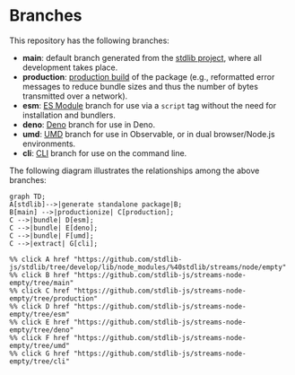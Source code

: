 <!--

@license Apache-2.0

Copyright (c) 2023 The Stdlib Authors.

Licensed under the Apache License, Version 2.0 (the "License");
you may not use this file except in compliance with the License.
You may obtain a copy of the License at

    http://www.apache.org/licenses/LICENSE-2.0

Unless required by applicable law or agreed to in writing, software
distributed under the License is distributed on an "AS IS" BASIS,
WITHOUT WARRANTIES OR CONDITIONS OF ANY KIND, either express or implied.
See the License for the specific language governing permissions and
limitations under the License.

-->

# Branches

This repository has the following branches:

-   **main**: default branch generated from the [stdlib project][stdlib-url], where all development takes place.
-   **production**: [production build][production-url] of the package (e.g., reformatted error messages to reduce bundle sizes and thus the number of bytes transmitted over a network).
-   **esm**: [ES Module][esm-url] branch for use via a `script` tag without the need for installation and bundlers.
-   **deno**: [Deno][deno-url] branch for use in Deno.
-   **umd**: [UMD][umd-url] branch for use in Observable, or in dual browser/Node.js environments.
-   **cli**: [CLI][cli-url] branch for use on the command line.

The following diagram illustrates the relationships among the above branches:

```mermaid
graph TD;
A[stdlib]-->|generate standalone package|B;
B[main] -->|productionize| C[production];
C -->|bundle| D[esm];
C -->|bundle| E[deno];
C -->|bundle| F[umd];
C -->|extract| G[cli];

%% click A href "https://github.com/stdlib-js/stdlib/tree/develop/lib/node_modules/%40stdlib/streams/node/empty"
%% click B href "https://github.com/stdlib-js/streams-node-empty/tree/main"
%% click C href "https://github.com/stdlib-js/streams-node-empty/tree/production"
%% click D href "https://github.com/stdlib-js/streams-node-empty/tree/esm"
%% click E href "https://github.com/stdlib-js/streams-node-empty/tree/deno"
%% click F href "https://github.com/stdlib-js/streams-node-empty/tree/umd"
%% click G href "https://github.com/stdlib-js/streams-node-empty/tree/cli"
```

[stdlib-url]: https://github.com/stdlib-js/stdlib/tree/develop/lib/node_modules/%40stdlib/streams/node/empty
[production-url]: https://github.com/stdlib-js/streams-node-empty/tree/production
[deno-url]: https://github.com/stdlib-js/streams-node-empty/tree/deno
[umd-url]: https://github.com/stdlib-js/streams-node-empty/tree/umd
[esm-url]: https://github.com/stdlib-js/streams-node-empty/tree/esm
[cli-url]: https://github.com/stdlib-js/streams-node-empty/tree/cli